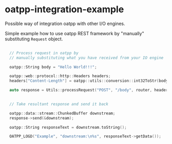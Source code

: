# oatpp-integration-example

Possible way of integration oatpp with other I/O engines.

Simple example how to use oatpp REST framework by "manually" 
substituting `Request` object.

```cpp
  
  // Process request in oatpp by 
  // manually substituting what you have received from your IO engine

  oatpp::String body = "Hello World!!!";

  oatpp::web::protocol::http::Headers headers;
  headers["Content-Length"] = oatpp::utils::conversion::int32ToStr(body->getSize());

  auto response = Utils::processRequest("POST", "/body", router, headers, body);

 
  // Take resultant response and send it back

  oatpp::data::stream::ChunkedBuffer downstream;
  response->send(&downstream);

  oatpp::String responseText = downstream.toString();

  OATPP_LOGD("Example", "downstream:\n%s", responseText->getData());
```
